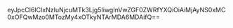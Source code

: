 eyJpcCI6ICIxNzIuNjcuMTk3Ljg5IiwgInVwZGF0ZWRfYXQiOiAiMjAyNS0xMC0xOFQwMzo0MTozMy4xOTkyNTArMDA6MDAifQ==